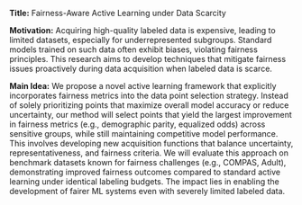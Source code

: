**Title:** Fairness-Aware Active Learning under Data Scarcity

**Motivation:** Acquiring high-quality labeled data is expensive, leading to limited datasets, especially for underrepresented subgroups. Standard models trained on such data often exhibit biases, violating fairness principles. This research aims to develop techniques that mitigate fairness issues proactively during data acquisition when labeled data is scarce.

**Main Idea:** We propose a novel active learning framework that explicitly incorporates fairness metrics into the data point selection strategy. Instead of solely prioritizing points that maximize overall model accuracy or reduce uncertainty, our method will select points that yield the largest improvement in fairness metrics (e.g., demographic parity, equalized odds) across sensitive groups, while still maintaining competitive model performance. This involves developing new acquisition functions that balance uncertainty, representativeness, and fairness criteria. We will evaluate this approach on benchmark datasets known for fairness challenges (e.g., COMPAS, Adult), demonstrating improved fairness outcomes compared to standard active learning under identical labeling budgets. The impact lies in enabling the development of fairer ML systems even with severely limited labeled data.